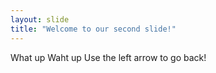 ```yaml
---
layout: slide
title: "Welcome to our second slide!"
---
```

What up Waht up
Use the left arrow to go back!
